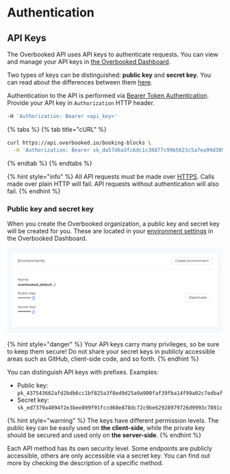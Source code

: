 # Authentication

## API Keys

The Overbooked API uses API keys to authenticate requests. You can view and manage your API keys in [the Overbooked Dashboard](https://dashboard.overbooked.io). 

Two types of keys can be distinguished: **public key** and **secret key.** You can read about the differences between them [here](authentication.md#public-key-and-secret-key).

Authentication to the API is performed via [Bearer Token Authentication](https://swagger.io/docs/specification/authentication/bearer-authentication/#:~:text=Bearer%20authentication%20%28also%20called%20token,the%20bearer%20of%20this%20token.%E2%80%9D). Provide your API key in `Authorization` HTTP header.

```bash
-H 'Authorization: Bearer <api_key>'
```

{% tabs %}
{% tab title="cURL" %}
```bash
curl https://api.overbooked.io/booking-blocks \
  -H 'Authorization: Bearer sk_da57d6a3fc6dc1c38877c99b5623c5a7ea99d305cb0ff0d072f3fafd99dd31c8'
```
{% endtab %}
{% endtabs %}

{% hint style="info" %}
All API requests must be made over [HTTPS](http://en.wikipedia.org/wiki/HTTP_Secure). Calls made over plain HTTP will fail. API requests without authentication will also fail.
{% endhint %}

### Public key and secret key

When you create the Overbooked organization, a public key and secret key will be created for you. These are located in your [environment settings](https://dashboard.overbooked.io/settings/environments) in the Overbooked Dashboard. 

![](.gitbook/assets/screenshot-from-2020-12-08-20-14-43.png)

{% hint style="danger" %}
Your API keys carry many privileges, so be sure to keep them secure! Do not share your secret keys in publicly accessible areas such as GitHub, client-side code, and so forth.
{% endhint %}

You can distinguish API keys with prefixes. Examples:

* Public key: `pk_437543662afd2bdb6cc1bf825a3f8ed9d25a9a900faf39fba14f99a02c7edbaf`
* Secret key: `sk_ed7379a4094f2e3bee899f91fccd68e878dc72c9be62928979726d9993c7891c`

{% hint style="warning" %}
The keys have different permission levels. The public key can be easily used on **the client-side**, while the private key should be secured and used only on **the server-side**.
{% endhint %}

Each API method has its own security level. Some endpoints are publicly accessible, others are only accessible via a secret key. You can find out more by checking the description of a specific method.

